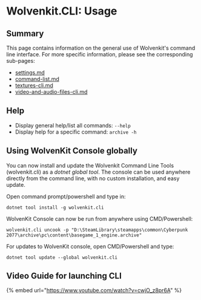 # Wolvenkit.CLI: Usage

## Summary

This page contains information on the general use of Wolvenkit's command line interface. For more specific information, please see the corresponding sub-pages:

* &#x20;[settings.md](settings.md "mention")&#x20;
* [command-list.md](command-list.md "mention")
* &#x20;[textures-cli.md](textures-cli.md "mention")
* [video-and-audio-files-cli.md](video-and-audio-files-cli.md "mention")

## Help

* Display general help/list all commands: `--help`
* Display help for a specific command: `archive -h`

## Using WolvenKit Console globally

&#x20;You can now install and update the Wolvenkit Command Line Tools (wolvenkit.cli) as a _dotnet global tool_. The console can be used anywhere directly from the command line, with no custom installation, and easy update.

&#x20;Open command prompt/powershell and type in:

`dotnet tool install -g wolvenkit.cli`&#x20;

WolvenKit Console can now be run from anywhere using CMD/Powershell:

`wolvenkit.cli uncook -p "D:\SteamLibrary\steamapps\common\Cyberpunk 2077\archive\pc\content\basegame_1_engine.archive"`

For updates to WolvenKit console, open CMD/Powershell and type:&#x20;

`dotnet tool update --global wolvenkit.cli`

## Video Guide for launching CLI

{% embed url="https://www.youtube.com/watch?v=cwjO_z8pr6A" %}
